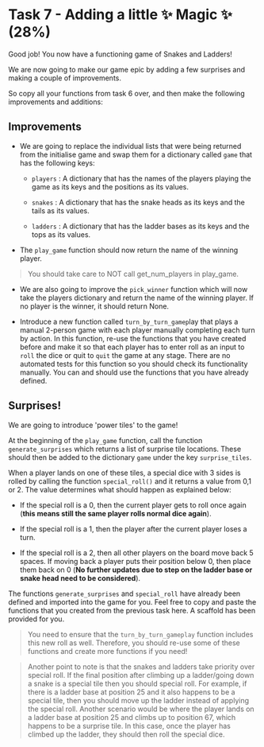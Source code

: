 # Task 7 - Adding a little ✨ Magic ✨ (28%)

Good job! You now have a functioning game of Snakes and Ladders! 

We are now going to make our game epic by adding a few surprises and making a couple of improvements.

So copy all your functions from task 6 over, and then make the following improvements and additions:

## Improvements
- We are going to replace the individual lists that were being returned from the initialise game and swap them for a dictionary called `game` that has the following keys:

  * `players` : A dictionary that has the names of the players playing the game as its keys and the positions as its values.

  * `snakes` : A dictionary that has the snake heads as its keys and the tails as its values.

  * `ladders` : A dictionary that has the ladder bases as its keys and the tops as its values.

- The `play_game` function should now return the name of the winning player. 

> You should take care to NOT call get_num_players in play_game.

- We are also going to improve the `pick_winner` function which will now take the players dictionary and return the name of the winning player. If no player is the winner, it should return None.

- Introduce a new function called `turn_by_turn_gamep`lay that plays a manual 2-person game with each player manually completing each turn by action. In this function, re-use the functions that you have created before and make it so that each player has to enter roll as an input to `roll` the dice or quit to `quit` the game at any stage. There are no automated tests for this function so you should check its functionality manually. You can and should use the functions that you have already defined.

## Surprises! 
We are going to introduce 'power tiles' to the game! 

At the beginning of the `play_game` function, call the function `generate_surprises` which returns a list of surprise tile locations. These should then be added to the dictionary `game` under the key `surprise_tiles`.

When a player lands on one of these tiles, a special dice with 3 sides is rolled by calling the function `special_roll()` and it returns a value from 0,1 or 2. The value determines what should happen as explained below: 

- If the special roll is a 0, then the current player gets to roll once again (**this means still the same player rolls normal dice again**).

- If the special roll is a 1, then the player after the current player loses a turn.

- If the special roll is a 2, then all other players on the board move back 5 spaces. If moving back a player puts their position below 0, then place them back on 0 (**No further updates due to step on the ladder base or snake head need to be considered**).

The functions `generate_surprises` and `special_roll` have already been defined and imported into the game for you. Feel free to copy and paste the functions that you created from the previous task here. A scaffold has been provided for you.

> You need to ensure that the `turn_by_turn_gameplay` function includes this new roll as well. Therefore, you should re-use some of these functions and create more functions if you need! 

> Another point to note is that the snakes and ladders take priority over special roll. If the final position after climbing up a ladder/going down a snake is a special tile then you should special roll.
For example, if there is a ladder base at position 25 and it also happens to be a special tile, then you should move up the ladder instead of applying the special roll. 
Another scenario would be where the player lands on a ladder base at position 25 and climbs up to position 67, which happens to be a surprise tile. In this case, once the player has climbed up the ladder, they should then roll the special dice.
